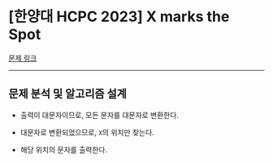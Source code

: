 # [한양대 HCPC 2023] X marks the Spot

[문제 링크](https://softeer.ai/practice/7703)

---

## 문제 분석 및 알고리즘 설계

- 출력이 대문자이므로, 모든 문자를 대문자로 변환한다.

- 대문자로 변환되었으므로, `X`의 위치만 찾는다.

- 해당 위치의 문자를 출력한다.
